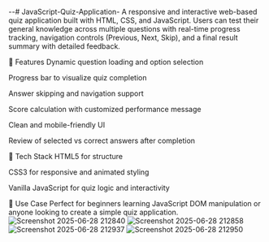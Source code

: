 --# JavaScript-Quiz-Application-
A responsive and interactive web-based quiz application built with HTML, CSS, and JavaScript. Users can test their general knowledge across multiple questions with real-time progress tracking, navigation controls (Previous, Next, Skip), and a final result summary with detailed feedback.

🚀 Features
Dynamic question loading and option selection

Progress bar to visualize quiz completion

Answer skipping and navigation support

Score calculation with customized performance message

Clean and mobile-friendly UI

Review of selected vs correct answers after completion

📁 Tech Stack
HTML5 for structure

CSS3 for responsive and animated styling

Vanilla JavaScript for quiz logic and interactivity

🎯 Use Case
Perfect for beginners learning JavaScript DOM manipulation or anyone looking to create a simple quiz application.
![Screenshot 2025-06-28 212840](https://github.com/user-attachments/assets/d823947b-15f3-4cac-91bd-f1fa728bfd3d)
![Screenshot 2025-06-28 212858](https://github.com/user-attachments/assets/055b2a3f-2305-486f-8f5c-80efa8e41ece)
![Screenshot 2025-06-28 212937](https://github.com/user-attachments/assets/b2d84356-ab81-4b27-ba35-f302b537538d)
![Screenshot 2025-06-28 212950](https://github.com/user-attachments/assets/10dc501b-3efe-4538-81c7-e4f86334b349)



